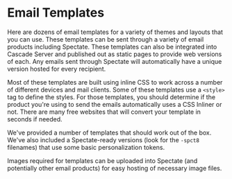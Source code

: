 Email Templates
===============

Here are dozens of email templates for a variety of themes and layouts that you can use. These templates can be sent through a variety of email products including Spectate. These templates can also be integrated into Cascade Server and published out as static pages to provide web versions of each. Any emails sent through Spectate will automatically have a unique version hosted for every recipient.

Most of these templates are built using inline CSS to work across a number of different devices and mail clients. Some of these templates use a `<style>` tag to define the styles. For those templates, you should determine if the product you're using to send the emails automatically uses a CSS Inliner or not. There are many free websites that will convert your template in seconds if needed.

We've provided a number of templates that should work out of the box. We've also included a Spectate-ready versions (look for the `-spct8` filenames) that use some basic personalization tokens.

Images required for templates can be uploaded into Spectate (and potentially other email products) for easy hosting of necessary image files.
